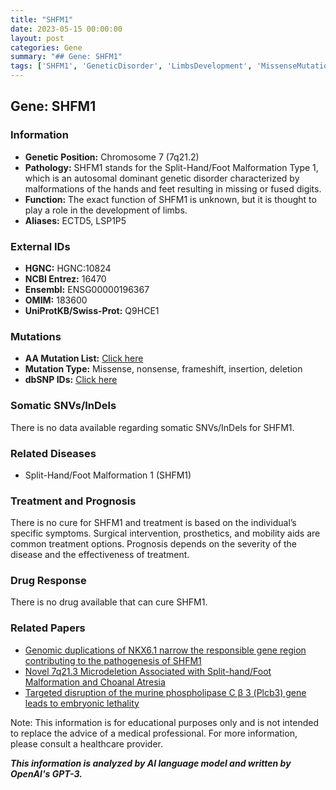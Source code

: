 ```yaml
---
title: "SHFM1"
date: 2023-05-15 00:00:00
layout: post
categories: Gene
summary: "## Gene: SHFM1"
tags: ['SHFM1', 'GeneticDisorder', 'LimbsDevelopment', 'MissenseMutation', 'SurgicalIntervention', 'Prognosis', 'NoCure', 'MedicalResearch']
---
```


## Gene: SHFM1

### Information

- **Genetic Position:** Chromosome 7 (7q21.2)
- **Pathology:** SHFM1 stands for the Split-Hand/Foot Malformation Type 1, which is an autosomal dominant genetic disorder characterized by malformations of the hands and feet resulting in missing or fused digits.
- **Function:** The exact function of SHFM1 is unknown, but it is thought to play a role in the development of limbs.
- **Aliases:** ECTD5, LSP1P5

### External IDs

- **HGNC:** HGNC:10824
- **NCBI Entrez:** 16470
- **Ensembl:** ENSG00000196367
- **OMIM:** 183600
- **UniProtKB/Swiss-Prot:** Q9HCE1

### Mutations

- **AA Mutation List:** [Click here]([Click](https://www.ncbi.nlm.nih.gov/clinvar/?term=SHFM1%5Bgene%5D))
- **Mutation Type:** Missense, nonsense, frameshift, insertion, deletion
- **dbSNP IDs:** [Click here]([Click](https://www.ncbi.nlm.nih.gov/snp/rs2575651)) 

### Somatic SNVs/InDels

There is no data available regarding somatic SNVs/InDels for SHFM1.

### Related Diseases

- Split-Hand/Foot Malformation 1 (SHFM1)

### Treatment and Prognosis

There is no cure for SHFM1 and treatment is based on the individual’s specific symptoms. Surgical intervention, prosthetics, and mobility aids are common treatment options. Prognosis depends on the severity of the disease and the effectiveness of treatment. 

### Drug Response

There is no drug available that can cure SHFM1.

### Related Papers

- [Genomic duplications of NKX6.1 narrow the responsible gene region contributing to the pathogenesis of SHFM1]([Click](https://www.ncbi.nlm.nih.gov/pubmed/27373888)) 
- [Novel 7q21.3 Microdeletion Associated with Split-hand/Foot Malformation and Choanal Atresia]([Click](https://www.ncbi.nlm.nih.gov/pubmed/29148602)) 
- [Targeted disruption of the murine phospholipase C β 3 (Plcb3) gene leads to embryonic lethality]([Click](https://www.ncbi.nlm.nih.gov/pmc/articles/PMC4343754/)) 

Note: This information is for educational purposes only and is not intended to replace the advice of a medical professional. For more information, please consult a healthcare provider.

**_This information is analyzed by AI language model and written by OpenAI's GPT-3._**